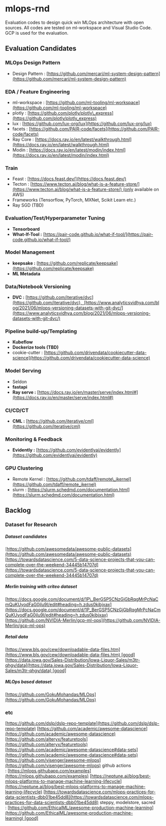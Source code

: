 # mlops-rnd

Evaluation codes to design quick win MLOps architecture with open sources. All codes are tested on ml-workspace and Visual Studio Code. GCP is used for the evaluation.
<br>
## Evaluation Candidates

### MLOps Design Pattern

* Design Pattern : [https://github.com/mercari/ml-system-design-pattern](https://github.com/mercari/ml-system-design-pattern)

### EDA / Feature Engineering

* ml-workspace : [https://github.com/ml-tooling/ml-workspace](https://github.com/ml-tooling/ml-workspace)
* plotly : [https://github.com/plotly/plotly\_express](https://github.com/plotly/plotly_express)
* lux : [https://github.com/lux-org/lux](https://github.com/lux-org/lux)
* facets : [https://github.com/PAIR-code/facets](https://github.com/PAIR-code/facets)
* Ray Core : [https://docs.ray.io/en/latest/walkthrough.html](https://docs.ray.io/en/latest/walkthrough.html)
* Modin : [https://docs.ray.io/en/latest/modin/index.html](https://docs.ray.io/en/latest/modin/index.html)

### Train

* Feast : [https://docs.feast.dev/](https://docs.feast.dev/)
* Tecton : [https://www.tecton.ai/blog/what-is-a-feature-store/](https://www.tecton.ai/blog/what-is-a-feature-store/) (only available on AWS)
* Frameworks (Tensorflow, PyTorch, MXNet, Scikit Learn etc.)
* Ray SGD (TBD)

### Evaluation/Test/Hyperparameter Tuning

* **Tensorboard**
* **What-If-Tool :** [https://pair-code.github.io/what-if-tool/](https://pair-code.github.io/what-if-tool/)

### Model Management

* **keepsake :** [https://github.com/replicate/keepsake](https://github.com/replicate/keepsake)
* **ML Metadata**

### Data/Notebook Versioning

* **DVC :** [https://github.com/iterative/dvc](https://github.com/iterative/dvc),  [https://www.analyticsvidhya.com/blog/2021/06/mlops-versioning-datasets-with-git-dvc/](https://www.analyticsvidhya.com/blog/2021/06/mlops-versioning-datasets-with-git-dvc/)

### Pipeline build-up/Templating

* **Kubeflow**
* **Dockerize tools (TBD)**
* cookie-cutter : [https://github.com/drivendata/cookiecutter-data-science](https://github.com/drivendata/cookiecutter-data-science)

### Model Serving

* Seldon
* **fastapi**
* **Ray serve :** [https://docs.ray.io/en/master/serve/index.html#](https://docs.ray.io/en/master/serve/index.html#)

### CI/CD/CT

* **CML :** [https://github.com/iterative/cml](https://github.com/iterative/cml)

### Monitoring & Feedback

* **Evidently :** [https://github.com/evidentlyai/evidently](https://github.com/evidentlyai/evidently)

### GPU Clustering

* Remote Kernel : [https://github.com/tdaff/remote\_ikernel](https://github.com/tdaff/remote_ikernel)
* slurm : [https://slurm.schedmd.com/documentation.html](https://slurm.schedmd.com/documentation.html)

## Backlog

### Dataset for Research

##### Dataset candidates

<span class="colour" style="color:rgb(98, 98, 100)">[https://github.com/awesomedata/awesome-public-datasets](https://github.com/awesomedata/awesome-public-datasets)</span>
[https://towardsdatascience.com/5-data-science-projects-that-you-can-complete-over-the-weekend-34445b14707d](https://towardsdatascience.com/5-data-science-projects-that-you-can-complete-over-the-weekend-34445b14707d)

##### Merlin training with criteo dataset

[https://docs.google.com/document/d/1P\_BerGSP5CNzGjGbRqgMrPcNaCmQuKUyodFaG0jlu9I/edit#heading=h.zdus0kibjxax](https://docs.google.com/document/d/1P_BerGSP5CNzGjGbRqgMrPcNaCmQuKUyodFaG0jlu9I/edit#heading=h.zdus0kibjxax)
[https://github.com/NVIDIA-Merlin/gcp-ml-ops](https://github.com/NVIDIA-Merlin/gcp-ml-ops)

##### Retail data

[https://www.bls.gov/cew/downloadable-data-files.htm](https://www.bls.gov/cew/downloadable-data-files.htm) [good]
[https://data.iowa.gov/Sales-Distribution/Iowa-Liquor-Sales/m3tr-qhgy/data](https://data.iowa.gov/Sales-Distribution/Iowa-Liquor-Sales/m3tr-qhgy/data) [good]

##### MLOps based dataset

[https://github.com/GokuMohandas/MLOps](https://github.com/GokuMohandas/MLOps)
<br>
### etc

[https://github.com/dslp/dslp-repo-template](https://github.com/dslp/dslp-repo-template)
[https://github.com/academic/awesome-datascience](https://github.com/academic/awesome-datascience)
[https://github.com/alteryx/featuretools](https://github.com/alteryx/featuretools)
[https://github.com/academic/awesome-datascience#data-sets](https://github.com/academic/awesome-datascience#data-sets)
[https://github.com/visenger/awesome-mlops](https://github.com/visenger/awesome-mlops)
github actions : [https://mlops.githubapp.com/examples](https://mlops.githubapp.com/examples)
[https://neptune.ai/blog/best-mlops-platforms-to-manage-machine-learning-lifecycle](https://neptune.ai/blog/best-mlops-platforms-to-manage-machine-learning-lifecycle)
[https://towardsdatascience.com/mlops-practices-for-data-scientists-dbb01be45dd8](https://towardsdatascience.com/mlops-practices-for-data-scientists-dbb01be45dd8)
steppy, modelstore, sacred : [https://github.com/EthicalML/awesome-production-machine-learning](https://github.com/EthicalML/awesome-production-machine-learning) [good]